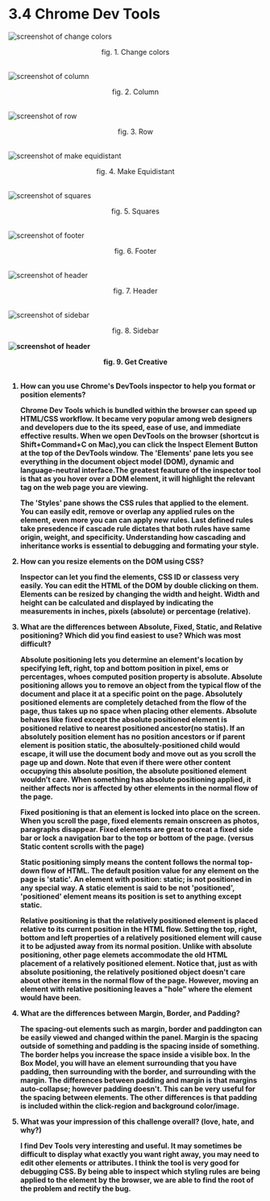 # 3.4 Chrome Dev Tools
![screenshot of change colors](./imgs/3.4.1.png)
<figcaption style="text-align:center">fig. 1. Change colors</figcaption><br>

![screenshot of column](./imgs/3.4.2.png)
<figcaption style="text-align:center">fig. 2. Column</figcaption><br>

![screenshot of row](./imgs/3.4.3.png)
<figcaption style="text-align:center">fig. 3. Row</figcaption><br>

![screenshot of make equidistant](./imgs/3.4.4.png)
<figcaption style="text-align:center">fig. 4. Make Equidistant</figcaption><br>

![screenshot of squares](./imgs/3.4.5.png)
<figcaption style="text-align:center">fig. 5. Squares</figcaption><br>

![screenshot of footer](./imgs/3.4.6.png)
<figcaption style="text-align:center">fig. 6. Footer</figcaption><br>

![screenshot of header](./imgs/3.4.7.png)
<figcaption style="text-align:center">fig. 7. Header</figcaption><br>

![screenshot of sidebar](./imgs/3.4.8.png)
<figcaption style="text-align:center">fig. 8. Sidebar</figcaption><b>

![screenshot of header](./imgs/3.4.9.png)
<figcaption style="text-align:center">fig. 9. Get Creative</figcaption><br>

1. How can you use Chrome's DevTools inspector to help you format or position elements?

    Chrome Dev Tools which is bundled within the browser can speed up HTML/CSS workflow. It became very popular among web designers and developers due to the its speed, ease of use, and immediate effective results. When we open DevTools on the browser (shortcut is Shift+Command+C on Mac),you can click the Inspect Element Button at the top of the DevTools window. The 'Elements' pane lets you see everything in the document object model (DOM), dynamic and language-neutral interface.The greatest feauture of the inspector tool is that as you hover over a DOM element, it will highlight the relevant tag on the web page you are viewing. 

    The 'Styles' pane shows the CSS rules that applied to the element. You can easily edit, remove or overlap any applied rules on the element, even more you can can apply new rules.
    Last defined rules take presedence if cascade rule dictates that both rules have same origin, weight, and specificity.
    Understanding how cascading and inheritance works is essential to debugging and formating your style.

2. How can you resize elements on the DOM using CSS?

    Inspector can let you find the elements, CSS ID or classess very easily. You can edit the HTML of the DOM by double clicking on them. Elements can be resized by changing the width and height. Width and height can be calculated and displayed by indicating the measurements in inches, pixels (absolute) or percentage (relative).

3. What are the differences between Absolute, Fixed, Static, and Relative positioning? Which did you find easiest to use? Which was most difficult?

    Absolute positioning lets you determine an element's location by specifying left, right, top and bottom position in pixel, ems or percentages, whoes computed position property is absolute. Absolute positioning allows you to remove an object from the typical flow of the document and place it at a specific point on the page. Absolutely positioned elements are completely detached from the flow of the page, thus takes up no space when placing other elements. Absolute behaves like fixed except the absolute positioned element is positioned relative to nearest positioned ancestor(no statis). If an absolutely position element has no position ancestors or if parent element is position static, the abosultely-positioned child would escape, it will use the document body and move out as you scroll the page up and down. Note that even if there were other content occupying this absolute position, the absolute positioned element wouldn’t care. When something has absolute positioning applied, it neither affects nor is affected by other elements in the normal flow of the page.

    Fixed positioning is that an element is locked into place on the screen. When you scroll the page, fixed elements remain onscreen as photos, paragraphs disappear. Fixed elements are great to creat a fixed side bar or lock a navigation bar to the top or bottom of the page. (versus Static content scrolls with the page)

    Static positioning simply means the content follows the normal top-down flow of HTML. The default position value for any element on the page is 'static'. An element with position: static; is not positioned in any special way. A static element is said to be not 'positioned', 'positioned' element means its position is set to anything except static.

    Relative positioning is that the relatively positioned element is placed relative to its current position in the HTML flow. Setting the top, right, bottom and left properties of a relatively positioned element will cause it to be adjusted away from its normal position. Unlike with absolute positioning, other page elemets accommodate the old HTML placement of a relatively positioned element. Notice that, just as with absolute positioning, the relatively positioned object doesn't care about other items in the normal flow of the page. However, moving an element with relative positioning leaves a "hole" where the element would have been.

4. What are the differences between Margin, Border, and Padding?

    The spacing-out elements such as margin, border and paddington can be easily viewed and changed within the panel. Margin is the spacing outside of something and padding is the spacing inside of something.
    The border helps you increase the space inside a visible box. In the Box Model, you will have an element surrounding that you have padding, then surrounding with the border, and surrounding with the margin.
    The differences between padding and margin is that margins auto-collapse; however padding doesn't. This can be very useful for the spacing between elements.
    The other differences is that padding is included within the click-region and background color/image.

5. What was your impression of this challenge overall? (love, hate, and why?)

    I find Dev Tools very interesting and useful. It may sometimes be difficult to display what exactly you want right away, you may need to edit other elements or attributes. I think the tool is very good for debugging CSS. By being able to inspect which styling rules are being applied to the element by the browser, we are able to find the root of the problem and rectify the bug.
